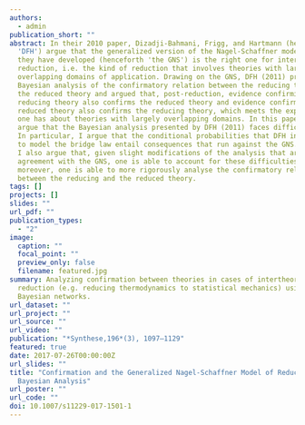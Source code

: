 ```yaml
---
authors:
  - admin
publication_short: ""
abstract: In their 2010 paper, Dizadji-Bahmani, Frigg, and Hartmann (henceforth
  'DFH') argue that the generalized version of the Nagel-Schaffner model that
  they have developed (henceforth 'the GNS') is the right one for intertheoretic
  reduction, i.e. the kind of reduction that involves theories with largely
  overlapping domains of application. Drawing on the GNS, DFH (2011) presented a
  Bayesian analysis of the confirmatory relation between the reducing theory and
  the reduced theory and argued that, post-reduction, evidence confirming the
  reducing theory also confirms the reduced theory and evidence confirming the
  reduced theory also confirms the reducing theory, which meets the expectations
  one has about theories with largely overlapping domains. In this paper, I
  argue that the Bayesian analysis presented by DFH (2011) faces difficulties.
  In particular, I argue that the conditional probabilities that DFH introduce
  to model the bridge law entail consequences that run against the GNS. However,
  I also argue that, given slight modifications of the analysis that are in
  agreement with the GNS, one is able to account for these difficulties and,
  moreover, one is able to more rigorously analyse the confirmatory relation
  between the reducing and the reduced theory.
tags: []
projects: []
slides: ""
url_pdf: ""
publication_types:
  - "2"
image:
  caption: ""
  focal_point: ""
  preview_only: false
  filename: featured.jpg
summary: Analyzing confirmation between theories in cases of intertheoretic
  reduction (e.g. reducing thermodynamics to statistical mechanics) using
  Bayesian networks.
url_dataset: ""
url_project: ""
url_source: ""
url_video: ""
publication: "*Synthese,196*(3), 1097–1129"
featured: true
date: 2017-07-26T00:00:00Z
url_slides: ""
title: "Confirmation and the Generalized Nagel-Schaffner Model of Reduction: A
  Bayesian Analysis"
url_poster: ""
url_code: ""
doi: 10.1007/s11229-017-1501-1
---
```

